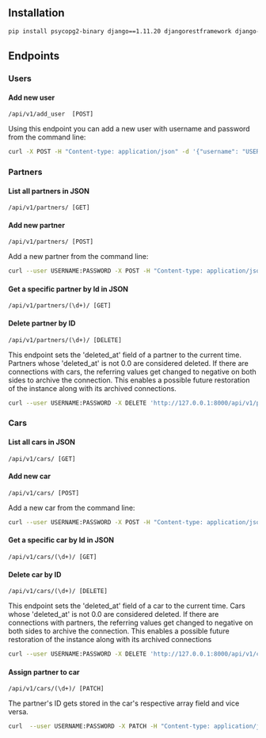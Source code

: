 ## Installation

```bash
pip install psycopg2-binary django==1.11.20 djangorestframework django-unixtimestampfield django-request-logging

```

## Endpoints

### Users

#### Add new user

`/api/v1/add_user  [POST]` 

Using this endpoint you can add a new user with username and password from the command line:

```bash
curl -X POST -H "Content-type: application/json" -d '{"username": "USERNAME", "password": "PASSWORD"}' 'http://127.0.0.1:8000/api/v1/add_user'
```

### Partners

#### List all partners in JSON

`/api/v1/partners/ [GET]`

#### Add new partner

`/api/v1/partners/ [POST]`

Add a new partner from the command line:

```bash
curl --user USERNAME:PASSWORD -X POST -H "Content-type: application/json" -d '{"name": "NAME", "city": "CITY", "address": "ADDRESS", "company_name": "COMPANY_NAME"}' 'http://127.0.0.1:8000/api/v1/partners/'
```

#### Get a specific partner by Id in JSON

`/api/v1/partners/(\d+)/ [GET]`

#### Delete partner by ID

`/api/v1/partners/(\d+)/ [DELETE]`

This endpoint sets the 'deleted_at' field of a partner to the current time. Partners whose 'deleted_at' is not 0.0 are considered deleted.
If there are connections with cars, the referring values get changed to negative on both sides to archive the connection.
This enables a possible future restoration of the instance along with its archived connections. 

```bash
curl --user USERNAME:PASSWORD -X DELETE 'http://127.0.0.1:8000/api/v1/partners/ID/'
```

### Cars

#### List all cars in JSON

`/api/v1/cars/ [GET]`

#### Add new car

`/api/v1/cars/ [POST]`

Add a new car from the command line:

```bash
curl --user USERNAME:PASSWORD -X POST -H "Content-type: application/json" -d '{"average_fuel": NUM, "driver": "DRIVER", "owner": "OWNER", "type": "pr"/"co"}' 'http://127.0.0.1:8000/api/v1/cars/'
```

#### Get a specific car by Id in JSON

`/api/v1/cars/(\d+)/ [GET]`

#### Delete car by ID

`/api/v1/cars/(\d+)/ [DELETE]`

This endpoint sets the 'deleted_at' field of a car to the current time. Cars whose 'deleted_at' is not 0.0 are considered deleted.
If there are connections with partners, the referring values get changed to negative on both sides to archive the connection.
This enables a possible future restoration of the instance along with its archived connections

```bash
curl --user USERNAME:PASSWORD -X DELETE 'http://127.0.0.1:8000/api/v1/cars/ID/'
```

#### Assign partner to car

`/api/v1/cars/(\d+)/ [PATCH]`

The partner's ID gets stored in the car's respective array field and vice versa.

```bash
curl  --user USERNAME:PASSWORD -X PATCH -H "Content-type: application/json" -d '{"partner": PARTNER_ID}' 'http://127.0.0.1:8000/api/v1/cars/ID/'
```